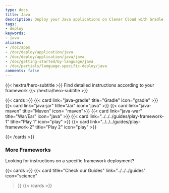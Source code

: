 ```yaml
---
type: docs
title: Java
description: Deploy your Java applications on Clever Cloud with Gradle, Maven, or as a JAR/WAR/EAR file
tags:
- deploy
keywords:
- java
aliases:
- /doc/apps
- /doc/deploy/application/java
- /doc/deploy/application/java/java
- /doc/getting-started/by-language/java
- /doc/partials/language-specific-deploy/java
comments: false
---
```



{{< hextra/hero-subtitle >}}
Find detailed instructions according to your framework
{{< /hextra/hero-subtitle >}}

{{< cards >}}
  {{< card link="java-gradle" title="Gradle" icon="gradle" >}}
  {{< card link="java-jar" title="Jar" icon="java" >}}
  {{< card link="java-maven" title="Maven" icon= "maven">}}
  {{< card link="java-war" title="War/Ear" icon="java" >}}
  {{< card link="../../../guides/play-framework-1" title="Play 1" icon="play" >}}
  {{< card link="../../../guides/play-framework-2" title="Play 2" icon="play" >}}

{{< /cards >}}

### More Frameworks

Looking for instructions on a specific framework deployment?

{{< cards >}}
{{< card
    title="Check our Guides"
    link="../../../guides"
    icon="science"
  >}}
  {{< /cards >}}

